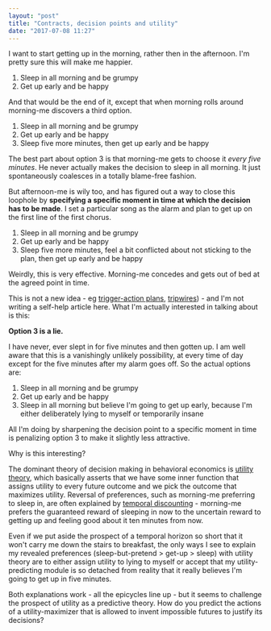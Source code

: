 ```yaml
---
layout: "post"
title: "Contracts, decision points and utility"
date: "2017-07-08 11:27"
---
```


I want to start getting up in the morning, rather then in the afternoon. I'm pretty sure this will make me happier. 

1. Sleep in all morning and be grumpy
2. Get up early and be happy 

And that would be the end of it, except that when morning rolls around morning-me discovers a third option.

1. Sleep in all morning and be grumpy
2. Get up early and be happy 
3. Sleep five more minutes, then get up early and be happy

The best part about option 3 is that morning-me gets to choose it *every five minutes*. He never actually makes the decision to sleep in all morning. It just spontaneously coalesces in a totally blame-free fashion.

But afternoon-me is wily too, and has figured out a way to close this loophole by __specifying a specific moment in time at which the decision has to be made__. I set a particular song as the alarm and plan to get up on the first line of the first chorus.

1. Sleep in all morning and be grumpy
2. Get up early and be happy 
3. Sleep five more minutes, feel a bit conflicted about not sticking to the plan, then get up early and be happy

Weirdly, this is very effective. Morning-me concedes and gets out of bed at the agreed point in time.

This is not a new idea - eg [trigger-action plans](http://lesswrong.com/lw/o7c/making_intentions_concrete_triggeraction_planning/), [tripwires](https://chrisguillebeau.com/how-to-be-decisive/)) - and I'm not writing a self-help article here. What I'm actually interested in talking about is this:

__Option 3 is a lie.__

I have never, ever slept in for five minutes and then gotten up. I am well aware that this is a vanishingly unlikely possibility, at every time of day except for the five minutes after my alarm goes off. So the actual options are:

1. Sleep in all morning and be grumpy
2. Get up early and be happy
3. Sleep in all morning but believe I'm going to get up early, because I'm either deliberately lying to myself or temporarily insane

All I'm doing by sharpening the decision point to a specific moment in time is penalizing option 3 to make it slightly less attractive.

Why is this interesting?

The dominant theory of decision making in behavioral economics is [utility theory](https://en.wikipedia.org/wiki/Utility), which basically asserts that we have some inner function that assigns utility to every future outcome and we pick the outcome that maximizes utility. Reversal of preferences, such as morning-me preferring to sleep in, are often explained by [temporal discounting](https://en.wikipedia.org/wiki/Temporal_discounting) - morning-me prefers the guaranteed reward of sleeping in now to the uncertain reward to getting up and feeling good about it ten minutes from now.

Even if we put aside the prospect of a temporal horizon so short that it won't carry me down the stairs to breakfast, the only ways I see to explain my revealed preferences (sleep-but-pretend > get-up > sleep) with utility theory are to either assign utility to lying to myself or accept that my utility-predicting module is so detached from reality that it really believes I'm going to get up in five minutes.

Both explanations work - all the epicycles line up - but it seems to challenge the prospect of utility as a predictive theory. How do you predict the actions of a utility-maximizer that is allowed to invent impossible futures to justify its decisions? 

